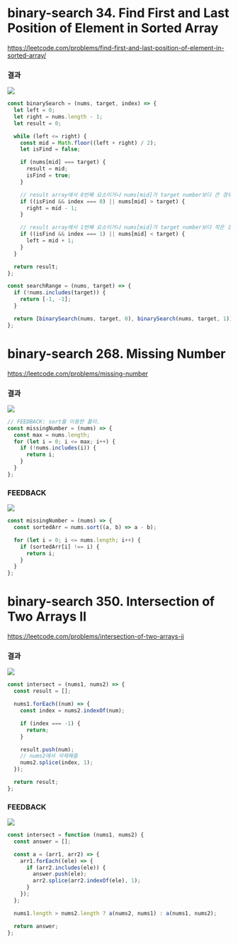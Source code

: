 # binary-search 34. Find First and Last Position of Element in Sorted Array

https://leetcode.com/problems/find-first-and-last-position-of-element-in-sorted-array/

### 결과

![](https://velog.velcdn.com/images/nsunny0908/post/c144f9ff-4b1e-4852-b186-07d829fff544/image.png)

```js
const binarySearch = (nums, target, index) => {
  let left = 0;
  let right = nums.length - 1;
  let result = 0;

  while (left <= right) {
    const mid = Math.floor((left + right) / 2);
    let isFind = false;

    if (nums[mid] === target) {
      result = mid;
      isFind = true;
    }

    // result array에서 0번째 요소이거나 nums[mid]가 target number보다 큰 경우
    if ((isFind && index === 0) || nums[mid] > target) {
      right = mid - 1;
    }

    // result array에서 1번째 요소이거나 nums[mid]가 target number보다 작은 경우
    if ((isFind && index === 1) || nums[mid] < target) {
      left = mid + 1;
    }
  }

  return result;
};

const searchRange = (nums, target) => {
  if (!nums.includes(target)) {
    return [-1, -1];
  }

  return [binarySearch(nums, target, 0), binarySearch(nums, target, 1)];
};
```

# binary-search 268. Missing Number

https://leetcode.com/problems/missing-number

### 결과

![](https://velog.velcdn.com/images/nsunny0908/post/a7911049-95df-4b7f-9d2c-9ba81bf4c008/image.png)

```js
// FEEDBACK: sort를 이용한 풀이.
const missingNumber = (nums) => {
  const max = nums.length;
  for (let i = 0; i <= max; i++) {
    if (!nums.includes(i)) {
      return i;
    }
  }
};
```

### FEEDBACK

![](https://velog.velcdn.com/images/nsunny0908/post/89d401d7-475e-4358-b99f-973cc5278a0c/image.png)

```js
const missingNumber = (nums) => {
  const sortedArr = nums.sort((a, b) => a - b);

  for (let i = 0; i <= nums.length; i++) {
    if (sortedArr[i] !== i) {
      return i;
    }
  }
};
```

# binary-search 350. Intersection of Two Arrays II

<!-- FEEDBACK: 더 짧은 array를 판단하는 코드 -->

https://leetcode.com/problems/intersection-of-two-arrays-ii

### 결과

![](https://velog.velcdn.com/images/nsunny0908/post/265bc691-8433-4398-8fb2-50578dfec56d/image.png)

```js
const intersect = (nums1, nums2) => {
  const result = [];

  nums1.forEach((num) => {
    const index = nums2.indexOf(num);

    if (index === -1) {
      return;
    }

    result.push(num);
    // nums2에서 삭제해줌
    nums2.splice(index, 1);
  });

  return result;
};
```

### FEEDBACK

![](https://velog.velcdn.com/images/nsunny0908/post/47a164ed-cc26-4231-bc75-61b57a3cdf5e/image.png)

```js
const intersect = function (nums1, nums2) {
  const answer = [];

  const a = (arr1, arr2) => {
    arr1.forEach((ele) => {
      if (arr2.includes(ele)) {
        answer.push(ele);
        arr2.splice(arr2.indexOf(ele), 1);
      }
    });
  };

  nums1.length > nums2.length ? a(nums2, nums1) : a(nums1, nums2);

  return answer;
};
```
